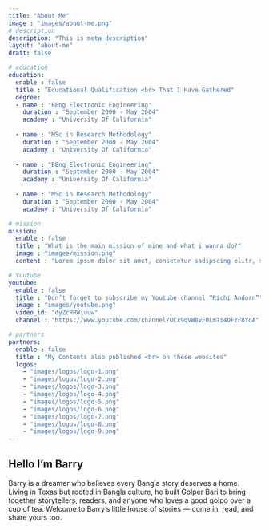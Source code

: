 ```yaml
---
title: "About Me"
image : "images/about-me.png"
# description
description: "This is meta description"
layout: "about-me"
draft: false

# education
education:
  enable : false
  title : "Educational Qualification <br> That I Have Gathered"
  degree:
  - name : "BEng Electronic Engineering"
    duration : "September 2000 - May 2004"
    academy : "University Of California"
    
  - name : "MSc in Research Methodology"
    duration : "September 2000 - May 2004"
    academy : "University Of California"
    
  - name : "BEng Electronic Engineering"
    duration : "September 2000 - May 2004"
    academy : "University Of California"
    
  - name : "MSc in Research Methodology"
    duration : "September 2000 - May 2004"
    academy : "University Of California"

# mission
mission:
  enable : false
  title : "What is the main mission of mine and what i wanna do?"
  image : "images/mission.png"
  content : "Lorem ipsum dolor sit amet, consetetur sadipscing elitr, sed diam nonumy eirmod tempor invidunt ut labore et dolore magna aliquyam erat, sed diam voluptua. At vero eos et accusam et justo duo dolores et ea rebum."

# Youtube
youtube:
  enable : false
  title : "Don’t forget to subscribe my Youtube channel “Richi Andorn”"
  image : "images/youtube.png"
  video_id: "dyZcRRWiuuw"
  channel : "https://www.youtube.com/channel/UCx9qVW8VF0LmTi4OF2F8YdA"

# partners
partners:
  enable : false
  title : "My Contents also published <br> on these websites"
  logos:
    - "images/logos/logo-1.png"
    - "images/logos/logo-2.png"
    - "images/logos/logo-3.png"
    - "images/logos/logo-4.png"
    - "images/logos/logo-5.png"
    - "images/logos/logo-6.png"
    - "images/logos/logo-7.png"
    - "images/logos/logo-8.png"
    - "images/logos/logo-9.png"
---
```


## Hello I’m Barry

Barry is a dreamer who believes every Bangla story deserves a home. Living in Texas but rooted in Bangla culture, he built Golper Bari to bring together storytellers, readers, and anyone who loves a good golpo over a cup of tea. Welcome to Barry’s little house of stories — come in, read, and share yours too.
